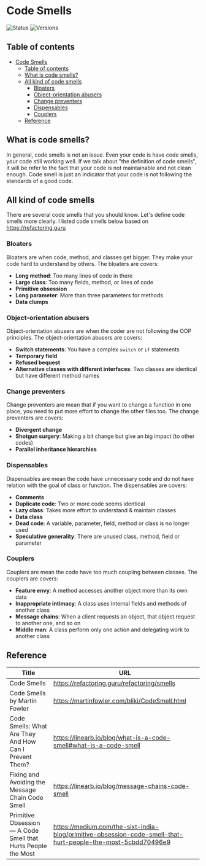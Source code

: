 # Code Smells

![Status](https://badgen.net/badge/status/completed/green) ![Versions](https://badgen.net/badge/version/v1.0.0/cyan)

## Table of contents

- [Code Smells](#code-smells)
  - [Table of contents](#table-of-contents)
  - [What is code smells?](#what-is-code-smells)
  - [All kind of code smells](#all-kind-of-code-smells)
    - [Bloaters](#bloaters)
    - [Object-orientation abusers](#object-orientation-abusers)
    - [Change preventers](#change-preventers)
    - [Dispensables](#dispensables)
    - [Couplers](#couplers)
  - [Reference](#reference)

## What is code smells?

In general, code smells is not an issue. Even your code is have code smells, your code still working well. If we talk about "the definition of code smells", it will be refer to the fact that your code is not maintainable and not clean enough. Code smell is just an indicator that your code is not following the standards of a good code.

## All kind of code smells

There are several code smells that you should know. Let's define code smells more clearly. I listed code smells below based on <https://refactoring.guru>

### Bloaters

Bloaters are when code, method, and classes get bigger. They make your code hard to understand by others. The bloaters are covers:

- **Long method**: Too many lines of code in there
- **Large class**: Too many fields, method, or lines of code
- **Primitive obsession**
- **Long parameter**: More than three parameters for methods
- **Data clumps**

### Object-orientation abusers

Object-orientation abusers are when the coder are not following the OOP principles. The object-orientation abusers are covers:

- **Switch statements**: You have a complex `switch` or `if` statements
- **Temporary field**
- **Refused bequest**
- **Alternative classes with different interfaces**: Two classes are identical but have different method names

### Change preventers

Change preventers are mean that if you want to change a function in one place, you need to put more effort to change the other files too. The change preventers are covers:

- **Divergent change**
- **Shotgun surgery**: Making a bit change but give an big impact (to other codes)
- **Parallel inheritance hierarchies**

### Dispensables

Dispensables are mean the code have unnecessary code and do not have relation with the goal of class or function. The dispensables are covers:

- **Comments**
- **Duplicate code**: Two or more code seems identical
- **Lazy class**: Takes more effort to understand & maintain classes
- **Data class**
- **Dead code**: A variable, parameter, field, method or class is no longer used
- **Speculative generality**: There are unused class, method, field or parameter

### Couplers

Couplers are mean the code have too much coupling between classes. The couplers are covers:

- **Feature envy**: A method accesses another object more than its own data
- **Inappropriate intimacy**: A class uses internal fields and methods of another class
- **Message chains**: When a client requests an object, that object request to another one, and so on
- **Middle man**: A class perform only one action and delegating work to another class

## Reference

Title | URL
---|---
Code Smells | <https://refactoring.guru/refactoring/smells>
Code Smells by Martin Fowler | <https://martinfowler.com/bliki/CodeSmell.html>
Code Smells: What Are They And How Can I Prevent Them? | <https://linearb.io/blog/what-is-a-code-smell#what-is-a-code-smell>
Fixing and Avoiding the Message Chain Code Smell | <https://linearb.io/blog/message-chains-code-smell>
Primitive Obsession — A Code Smell that Hurts People the Most | <https://medium.com/the-sixt-india-blog/primitive-obsession-code-smell-that-hurt-people-the-most-5cbdd70496e9>
